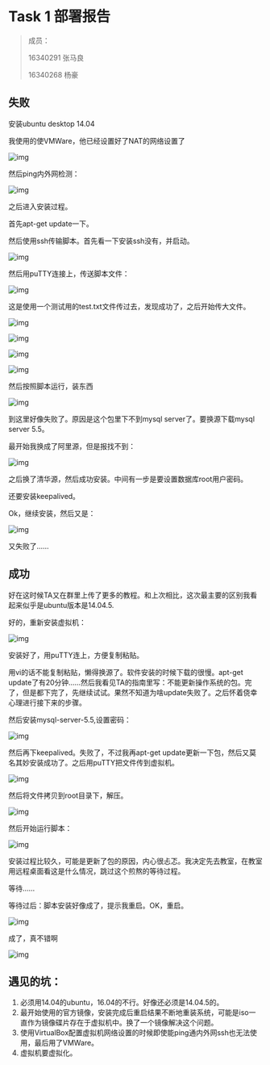 # Task 1 部署报告

> 成员：
>
> 16340291 张马良 
>
> 16340268 杨豪



## 失败

安装ubuntu desktop 14.04

我使用的使VMWare，他已经设置好了NAT的网络设置了

![img](https://github.com/2019cloudcomputingpractices/CloudComputingCourse/blob/16340291-%E5%BC%A0%E9%A9%AC%E8%89%AF-16340268-%E6%9D%A8%E8%B1%AA/task1/picture/1.png?raw=true)

然后ping内外网检测：

![img](https://github.com/2019cloudcomputingpractices/CloudComputingCourse/blob/16340291-%E5%BC%A0%E9%A9%AC%E8%89%AF-16340268-%E6%9D%A8%E8%B1%AA/task1/picture/2.png?raw=true)

 

之后进入安装过程。

首先apt-get update一下。

然后使用ssh传输脚本。首先看一下安装ssh没有，并启动。

![img](https://github.com/2019cloudcomputingpractices/CloudComputingCourse/blob/16340291-%E5%BC%A0%E9%A9%AC%E8%89%AF-16340268-%E6%9D%A8%E8%B1%AA/task1/picture/3.png?raw=true)

然后用puTTY连接上，传送脚本文件：

![img](https://github.com/2019cloudcomputingpractices/CloudComputingCourse/blob/16340291-%E5%BC%A0%E9%A9%AC%E8%89%AF-16340268-%E6%9D%A8%E8%B1%AA/task1/picture/4.png?raw=true)

这是使用一个测试用的test.txt文件传过去，发现成功了，之后开始传大文件。

![img](https://github.com/2019cloudcomputingpractices/CloudComputingCourse/blob/16340291-%E5%BC%A0%E9%A9%AC%E8%89%AF-16340268-%E6%9D%A8%E8%B1%AA/task1/picture/5.png?raw=true)

![img](https://github.com/2019cloudcomputingpractices/CloudComputingCourse/blob/16340291-%E5%BC%A0%E9%A9%AC%E8%89%AF-16340268-%E6%9D%A8%E8%B1%AA/task1/picture/6.png?raw=true)

![img](https://github.com/2019cloudcomputingpractices/CloudComputingCourse/blob/16340291-%E5%BC%A0%E9%A9%AC%E8%89%AF-16340268-%E6%9D%A8%E8%B1%AA/task1/picture/7.png?raw=true)

![img](https://github.com/2019cloudcomputingpractices/CloudComputingCourse/blob/16340291-%E5%BC%A0%E9%A9%AC%E8%89%AF-16340268-%E6%9D%A8%E8%B1%AA/task1/picture/8.png?raw=true)

然后按照脚本运行，装东西

![img](https://github.com/2019cloudcomputingpractices/CloudComputingCourse/blob/16340291-%E5%BC%A0%E9%A9%AC%E8%89%AF-16340268-%E6%9D%A8%E8%B1%AA/task1/picture/9.png?raw=true)

到这里好像失败了。原因是这个包里下不到mysql server了。要换源下载mysql server 5.5。

最开始我换成了阿里源，但是报找不到：

![img](https://github.com/2019cloudcomputingpractices/CloudComputingCourse/blob/16340291-%E5%BC%A0%E9%A9%AC%E8%89%AF-16340268-%E6%9D%A8%E8%B1%AA/task1/picture/10.png?raw=true)

之后换了清华源，然后成功安装。中间有一步是要设置数据库root用户密码。

还要安装keepalived。

Ok，继续安装，然后又是：

![img](https://github.com/2019cloudcomputingpractices/CloudComputingCourse/blob/16340291-%E5%BC%A0%E9%A9%AC%E8%89%AF-16340268-%E6%9D%A8%E8%B1%AA/task1/picture/11.png?raw=true)

又失败了……



## 成功

好在这时候TA又在群里上传了更多的教程。和上次相比，这次最主要的区别我看起来似乎是ubuntu版本是14.04.5.

好的，重新安装虚拟机：

![img](https://github.com/2019cloudcomputingpractices/CloudComputingCourse/blob/16340291-%E5%BC%A0%E9%A9%AC%E8%89%AF-16340268-%E6%9D%A8%E8%B1%AA/task1/picture/12.png?raw=true)

安装好了，用puTTY连上，方便复制粘贴。

用vi的话不能复制粘贴，懒得换源了。软件安装的时候下载的很慢。apt-get update了有20分钟……然后我看见TA的指南里写：不能更新操作系统的包。完了，但是都下完了，先继续试试。果然不知道为啥update失败了。之后怀着侥幸心理进行接下来的步骤。

然后安装mysql-server-5.5,设置密码：

![img](https://github.com/2019cloudcomputingpractices/CloudComputingCourse/blob/16340291-%E5%BC%A0%E9%A9%AC%E8%89%AF-16340268-%E6%9D%A8%E8%B1%AA/task1/picture/13.png?raw=true)

然后再下keepalived。失败了，不过我再apt-get update更新一下包，然后又莫名其妙安装成功了。之后用puTTY把文件传到虚拟机。

![img](https://github.com/2019cloudcomputingpractices/CloudComputingCourse/blob/16340291-%E5%BC%A0%E9%A9%AC%E8%89%AF-16340268-%E6%9D%A8%E8%B1%AA/task1/picture/14.png?raw=true)

然后将文件拷贝到root目录下，解压。

![img](https://github.com/2019cloudcomputingpractices/CloudComputingCourse/blob/16340291-%E5%BC%A0%E9%A9%AC%E8%89%AF-16340268-%E6%9D%A8%E8%B1%AA/task1/picture/15.png?raw=true)

然后开始运行脚本：

![img](https://github.com/2019cloudcomputingpractices/CloudComputingCourse/blob/16340291-%E5%BC%A0%E9%A9%AC%E8%89%AF-16340268-%E6%9D%A8%E8%B1%AA/task1/picture/16.png?raw=true)

安装过程比较久，可能是更新了包的原因，内心很忐忑。我决定先去教室，在教室用远程桌面看这是什么情况，跳过这个煎熬的等待过程。

等待……

等待过后：脚本安装好像成了，提示我重启。OK，重启。

![img](https://github.com/2019cloudcomputingpractices/CloudComputingCourse/blob/16340291-%E5%BC%A0%E9%A9%AC%E8%89%AF-16340268-%E6%9D%A8%E8%B1%AA/task1/picture/17.png?raw=true)

成了，真不错啊

![img](https://github.com/2019cloudcomputingpractices/CloudComputingCourse/blob/16340291-%E5%BC%A0%E9%A9%AC%E8%89%AF-16340268-%E6%9D%A8%E8%B1%AA/task1/picture/18.png?raw=true)



## 遇见的坑：

1. 必须用14.04的ubuntu，16.04的不行。好像还必须是14.04.5的。
2. 最开始使用的官方镜像，安装完成后重启结果不断地重装系统，可能是iso一直作为镜像碟片存在于虚拟机中。换了一个镜像解决这个问题。
3. 使用VirtualBox配置虚拟机网络设置的时候即使能ping通内外网ssh也无法使用，最后用了VMWare。
4. 虚拟机要虚拟化。
